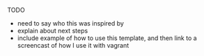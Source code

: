 TODO
- need to say who this was inspired by
- explain about next steps
- include example of how to use this template, and then link to a screencast of how I use it with vagrant

